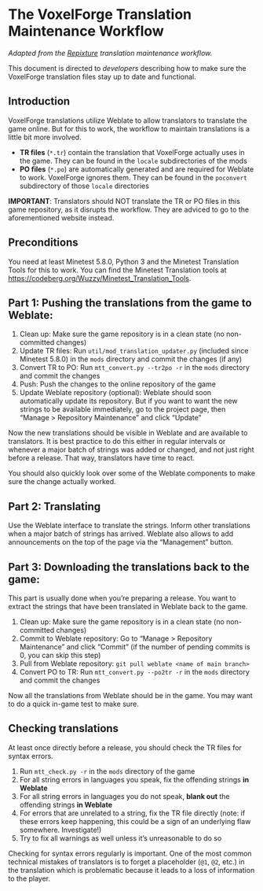 # The VoxelForge Translation Maintenance Workflow

_Adapted from the [Repixture](https://codeberg.org/Wuzzy/Repixture) translation maintenance workflow._

This document is directed to *developers* describing how to make sure the VoxelForge translation files stay up to date and functional.

## Introduction

VoxelForge translations utilize Weblate to allow translators to translate the game online. But for this to work, the workflow to maintain translations is a little bit more involved.


* **TR files** (`*.tr`) contain the translation that VoxelForge actually uses in the game. They can be found in the `locale` subdirectories of the mods
* **PO files** (`*.po`) are automatically generated and are required for Weblate to work. VoxelForge ignores them. They can be found in the `poconvert` subdirectory of those `locale` directories

**IMPORTANT**: Translators should NOT translate the TR or PO files in this game repository, as it disrupts the workflow. They are adviced to go to the aforementioned website instead.

## Preconditions

You need at least Minetest 5.8.0, Python 3 and the Minetest Translation Tools for this to work. You can find the Minetest Translation tools at <https://codeberg.org/Wuzzy/Minetest_Translation_Tools>.

## Part 1: Pushing the translations from the game to Weblate:

1. Clean up: Make sure the game repository is in a clean state (no non-committed changes)
2. Update TR files: Run `util/mod_translation_updater.py` (included since Minetest 5.8.0) in the `mods` directory and commit the changes (if any)
3. Convert TR to PO: Run `mtt_convert.py --tr2po -r` in the `mods` directory and commit the changes
4. Push: Push the changes to the online repository of the game
5. Update Weblate repository (optional): Weblate should soon automatically update its repository. But if you want to want the new strings to be available immediately, go to the project page, then “Manage > Repository Maintenance” and click “Update”

Now the new translations should be visible in Weblate and are available to translators. It is best practice to do this either in regular intervals or whenever a major batch of strings was added or changed, and not just right before a release. That way, translators have time to react.

You should also quickly look over some of the Weblate components to make sure the change actually worked.

## Part 2: Translating

Use the Weblate interface to translate the strings. Inform other translations when a major batch of strings has arrived. Weblate also allows to add announcements on the top of the page via the “Management” button.

## Part 3: Downloading the translations back to the game:

This part is usually done when you’re preparing a release. You want to extract the strings that have been translated in Weblate back to the game.

1. Clean up: Make sure the game repository is in a clean state (no non-committed changes)
2. Commit to Weblate repository: Go to “Manage > Repository Maintenance” and click “Commit” (if the number of pending commits is 0, you can skip this step)
3. Pull from Weblate repository: `git pull weblate <name of main branch>`
4. Convert PO to TR: Run `mtt_convert.py --po2tr -r` in the `mods` directory and commit the changes

Now all the translations from Weblate should be in the game. You may want to do a quick in-game test to make sure.

## Checking translations

At least once directly before a release, you should check the TR files for syntax errors.

1. Run `mtt_check.py -r` in the `mods` directory of the game
2. For all string errors in languages you speak, fix the offending strings **in Weblate**
3. For all string errors in languages you do not speak, **blank out** the offending strings **in Weblate**
4. For errors that are unrelated to a string, fix the TR file directly (note: if these errors keep happening, this could be a sign of an underlying flaw somewhere. Investigate!)
5. Try to fix all warnings as well unless it’s unreasonable to do so

Checking for syntax errors regularly is important. One of the most common technical mistakes of translators is to forget a placeholder (`@1`, `@2`, etc.) in the translation which is problematic because it leads to a loss of information to the player.
